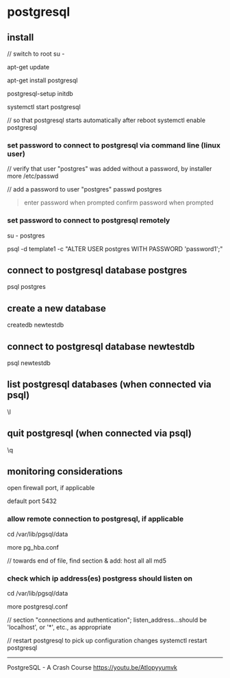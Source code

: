 # postgresql


## install

// switch to root
su - 

apt-get update

apt-get install postgresql

postgresql-setup initdb

systemctl start postgresql

// so that postgresql starts automatically after reboot
systemctl enable postgresql

### set password to connect to postgresql via command line (linux user)

// verify that user "postgres" was added without a password, by installer
more /etc/passwd

// add a password to user "postgres"
passwd postgres
> enter password when prompted
> confirm password when prompted

### set password to connect to postgresql remotely

su - postgres

psql -d template1 -c "ALTER USER postgres WITH PASSWORD 'password1';"


## connect to postgresql database postgres

psql postgres


## create a new database

createdb newtestdb


## connect to postgresql database newtestdb

psql newtestdb


## list postgresql databases (when connected via psql)

\l


## quit postgresql (when connected via psql)

\q


## monitoring considerations

open firewall port, if applicable

default port 5432

### allow remote connection to postgresql, if applicable

cd /var/lib/pgsql/data

more pg_hba.conf

// towards end of file, find section & add:
host all all <server ip address> md5

### check which ip address(es) postgress should listen on

cd /var/lib/pgsql/data

more postgresql.conf

// section "connections and authentication"; listen_address...should be 'localhost', or '*', etc., as appropriate

// restart postgresql to pick up configuration changes
systemctl restart postgresql



---


PostgreSQL - A Crash Course
https://youtu.be/AtIopyyumvk












